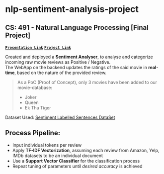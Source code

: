# nlp-sentiment-analysis-project

## CS: 491 - Natural Language Processing [Final Project]

[**`Presentation Link`**](https://docs.google.com/presentation/d/15bnM_Julzz9BB9RG3rLGYdzpCSR8XyrgbjFsFnjaELk/edit?usp=sharing)
[**`Project Link`**](https://nlp-review-analyser.herokuapp.com) <br>

Created and deployed a **Sentiment Analyser**, to analyse and categorize incoming raw movie reviews as Positive / Negative. <br>
The WebApp on the backend updates the ratings of the said movie in **real-time**, based on the nature of the provided review. 

> As a PoC (Proof of Concept), only 3 movies have been added to our movie-database:
>  - Joker
>  - Queen
>  - Ek Tha Tiger


Dataset Used: [Sentiment Labelled Sentences DataSet](https://archive.ics.uci.edu/ml/datasets/Sentiment+Labelled+Sentences)

## Process Pipeline:

- Input individual tokens per review
- Apply **TF-IDF Vectorization**, assuming each review from Amazon, Yelp, IMDb datasets to be an individual document
- Use a **Support Vector Classifier** for the classification process
- Repeat tuning of parameters until *desired accuracy* is achieved
